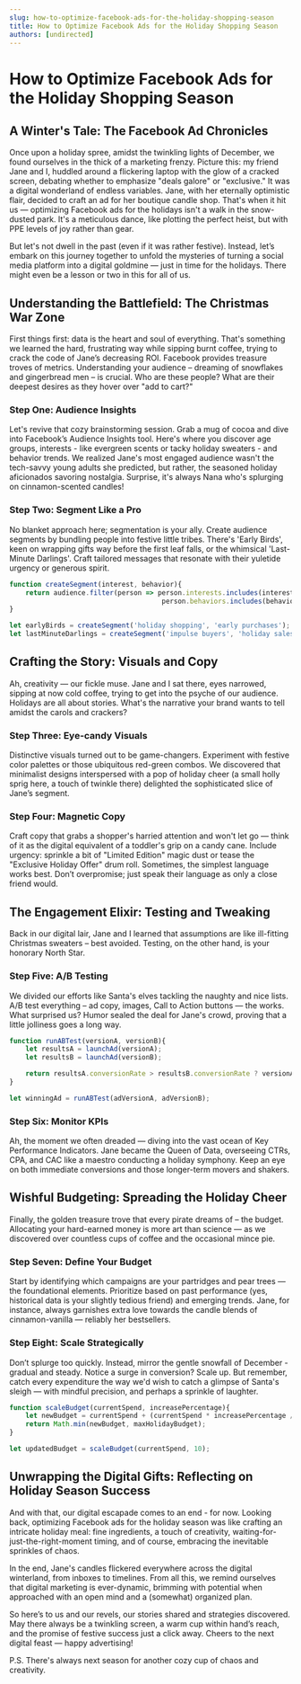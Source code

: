 ```yaml
---
slug: how-to-optimize-facebook-ads-for-the-holiday-shopping-season
title: How to Optimize Facebook Ads for the Holiday Shopping Season
authors: [undirected]
---
```



# How to Optimize Facebook Ads for the Holiday Shopping Season

## A Winter's Tale: The Facebook Ad Chronicles

Once upon a holiday spree, amidst the twinkling lights of December, we found ourselves in the thick of a marketing frenzy. Picture this: my friend Jane and I, huddled around a flickering laptop with the glow of a cracked screen, debating whether to emphasize "deals galore" or "exclusive." It was a digital wonderland of endless variables. Jane, with her eternally optimistic flair, decided to craft an ad for her boutique candle shop. That's when it hit us — optimizing Facebook ads for the holidays isn't a walk in the snow-dusted park. It's a meticulous dance, like plotting the perfect heist, but with PPE levels of joy rather than gear.

But let's not dwell in the past (even if it was rather festive). Instead, let’s embark on this journey together to unfold the mysteries of turning a social media platform into a digital goldmine — just in time for the holidays. There might even be a lesson or two in this for all of us.

## Understanding the Battlefield: The Christmas War Zone

First things first: data is the heart and soul of everything. That's something we learned the hard, frustrating way while sipping burnt coffee, trying to crack the code of Jane’s decreasing ROI. Facebook provides treasure troves of metrics. Understanding your audience – dreaming of snowflakes and gingerbread men – is crucial. Who are these people? What are their deepest desires as they hover over "add to cart?"

### Step One: Audience Insights

Let's revive that cozy brainstorming session. Grab a mug of cocoa and dive into Facebook’s Audience Insights tool. Here's where you discover age groups, interests - like evergreen scents or tacky holiday sweaters - and behavior trends. We realized Jane's most engaged audience wasn't the tech-savvy young adults she predicted, but rather, the seasoned holiday aficionados savoring nostalgia. Surprise, it's always Nana who's splurging on cinnamon-scented candles!

### Step Two: Segment Like a Pro

No blanket approach here; segmentation is your ally. Create audience segments by bundling people into festive little tribes. There's 'Early Birds', keen on wrapping gifts way before the first leaf falls, or the whimsical 'Last-Minute Darlings'. Craft tailored messages that resonate with their yuletide urgency or generous spirit.

```javascript
function createSegment(interest, behavior){
    return audience.filter(person => person.interests.includes(interest) &&
                                      person.behaviors.includes(behavior));
}

let earlyBirds = createSegment('holiday shopping', 'early purchases');
let lastMinuteDarlings = createSegment('impulse buyers', 'holiday sales');
```

## Crafting the Story: Visuals and Copy

Ah, creativity — our fickle muse. Jane and I sat there, eyes narrowed, sipping at now cold coffee, trying to get into the psyche of our audience. Holidays are all about stories. What's the narrative your brand wants to tell amidst the carols and crackers?

### Step Three: Eye-candy Visuals

Distinctive visuals turned out to be game-changers. Experiment with festive color palettes or those ubiquitous red-green combos. We discovered that minimalist designs interspersed with a pop of holiday cheer (a small holly sprig here, a touch of twinkle there) delighted the sophisticated slice of Jane’s segment.

### Step Four: Magnetic Copy

Craft copy that grabs a shopper's harried attention and won't let go — think of it as the digital equivalent of a toddler's grip on a candy cane. Include urgency: sprinkle a bit of "Limited Edition" magic dust or tease the "Exclusive Holiday Offer" drum roll. Sometimes, the simplest language works best. Don’t overpromise; just speak their language as only a close friend would.

## The Engagement Elixir: Testing and Tweaking

Back in our digital lair, Jane and I learned that assumptions are like ill-fitting Christmas sweaters – best avoided. Testing, on the other hand, is your honorary North Star.

### Step Five: A/B Testing

We divided our efforts like Santa's elves tackling the naughty and nice lists. A/B test everything – ad copy, images, Call to Action buttons — the works. What surprised us? Humor sealed the deal for Jane's crowd, proving that a little jolliness goes a long way.

```javascript
function runABTest(versionA, versionB){
    let resultsA = launchAd(versionA);
    let resultsB = launchAd(versionB);

    return resultsA.conversionRate > resultsB.conversionRate ? versionA : versionB;
}

let winningAd = runABTest(adVersionA, adVersionB);
```

### Step Six: Monitor KPIs

Ah, the moment we often dreaded — diving into the vast ocean of Key Performance Indicators. Jane became the Queen of Data, overseeing CTRs, CPA, and CAC like a maestro conducting a holiday symphony. Keep an eye on both immediate conversions and those longer-term movers and shakers.

## Wishful Budgeting: Spreading the Holiday Cheer

Finally, the golden treasure trove that every pirate dreams of – the budget. Allocating your hard-earned money is more art than science — as we discovered over countless cups of coffee and the occasional mince pie.

### Step Seven: Define Your Budget

Start by identifying which campaigns are your partridges and pear trees — the foundational elements. Prioritize based on past performance (yes, historical data is your slightly tedious friend) and emerging trends. Jane, for instance, always garnishes extra love towards the candle blends of cinnamon-vanilla — reliably her bestsellers.

### Step Eight: Scale Strategically

Don’t splurge too quickly. Instead, mirror the gentle snowfall of December - gradual and steady. Notice a surge in conversion? Scale up. But remember, catch every expenditure the way we'd wish to catch a glimpse of Santa's sleigh — with mindful precision, and perhaps a sprinkle of laughter.

```javascript
function scaleBudget(currentSpend, increasePercentage){
    let newBudget = currentSpend + (currentSpend * increasePercentage / 100);
    return Math.min(newBudget, maxHolidayBudget);
}

let updatedBudget = scaleBudget(currentSpend, 10);
```

## Unwrapping the Digital Gifts: Reflecting on Holiday Season Success

And with that, our digital escapade comes to an end - for now. Looking back, optimizing Facebook ads for the holiday season was like crafting an intricate holiday meal: fine ingredients, a touch of creativity, waiting-for-just-the-right-moment timing, and of course, embracing the inevitable sprinkles of chaos.

In the end, Jane's candles flickered everywhere across the digital winterland, from inboxes to timelines. From all this, we remind ourselves that digital marketing is ever-dynamic, brimming with potential when approached with an open mind and a (somewhat) organized plan.

So here’s to us and our revels, our stories shared and strategies discovered. May there always be a twinkling screen, a warm cup within hand’s reach, and the promise of festive success just a click away. Cheers to the next digital feast — happy advertising!

P.S. There's always next season for another cozy cup of chaos and creativity.